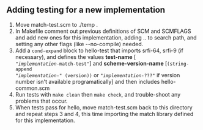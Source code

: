 ## Adding testing for a new implementation
1. Move match-test.scm to ./temp .
2. In Makefile comment out previous definitions of SCM and SCMFLAGS and add new ones for this implementation, adding .. to search path, and setting any other flags (like --no-compile) needed.
3. Add a <code>cond-expand</code> block to hello-test that imports srfi-64, srfi-9 (if necessary), and defines the values **test-name** [<code> "*implementation*-match-test"</code>] and **scheme-version-name** [<code>(string-append "*implementation*-" (version))</code> or <code>"*implementation*-???"</code> if version number isn't available programatically] and then includes hello-common.scm
4. Run tests with <code>make clean</code> then <code>make check</code>, and trouble-shoot any problems that occur.
5. When tests pass for hello, move match-test.scm back to this directory and repeat steps 3 and 4, this time importing the match library defined for this implementation.
